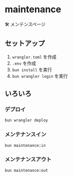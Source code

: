 # maintenance

🛠 メンテンスページ

## セットアップ

1. `wrangler.toml` を作成
2. `.env` を作成
3. `bun install` を実行
4. `bun wrangler login` を実行

## いろいろ

### デプロイ

```sh
bun wrangler deploy
```

### メンテナンスイン

```sh
bun maintenance:in
```

### メンテナンスアウト

```sh
bun maintenance:out
```
